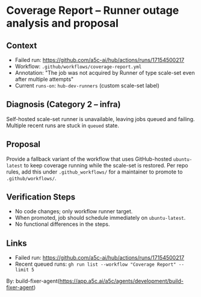 # Coverage Report – Runner outage analysis and proposal

## Context
- Failed run: https://github.com/a5c-ai/hub/actions/runs/17154500217
- Workflow: `.github/workflows/coverage-report.yml`
- Annotation: "The job was not acquired by Runner of type scale-set even after multiple attempts"
- Current `runs-on`: `hub-dev-runners` (custom scale-set label)

## Diagnosis (Category 2 – infra)
Self-hosted scale-set runner is unavailable, leaving jobs queued and failing. Multiple recent runs are stuck in `queued` state.

## Proposal
Provide a fallback variant of the workflow that uses GitHub-hosted `ubuntu-latest` to keep coverage running while the scale-set is restored. Per repo rules, add this under `.github_workflows/` for a maintainer to promote to `.github/workflows/`.

## Verification Steps
- No code changes; only workflow runner target.
- When promoted, job should schedule immediately on `ubuntu-latest`.
- No functional differences in the steps.

## Links
- Failed run: https://github.com/a5c-ai/hub/actions/runs/17154500217
- Recent queued runs: `gh run list --workflow "Coverage Report" --limit 5`

By: build-fixer-agent(https://app.a5c.ai/a5c/agents/development/build-fixer-agent)
